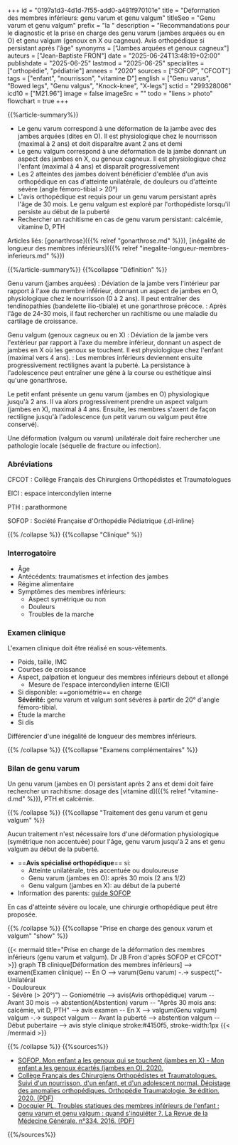+++
id = "0197a1d3-4d1d-7f55-add0-a481f970101e"
title = "Déformation des membres inférieurs: genu varum et genu valgum"
titleSeo = "Genu varum et genu valgum"
prefix = "la "
description = "Recommandations pour le diagnostic et la prise en charge des genu varum (jambes arquées ou en O) et genu valgum (genoux en X ou cagneux). Avis orthopédique si persistant après l'âge"
synonyms = ["Jambes arquées et genoux cagneux"]
auteurs = ["Jean-Baptiste FRON"]
date = "2025-06-24T13:48:19+02:00"
publishdate = "2025-06-25"
lastmod = "2025-06-25"
specialites = ["orthopédie", "pédiatrie"]
annees = "2020"
sources = ["SOFOP", "CFCOT"]
tags = ["enfant", "nourrisson", "vitamine D"]
english = ["Genu varus", "Bowed legs", "Genu valgus", "Knock-knee", "X-legs"]
sctid = "299328006"
icd10 = ["M21.96"]
image = false
imageSrc = ""
todo = "liens > photo"
flowchart = true
+++

{{%article-summary%}}

- Le genu varum correspond à une déformation de la jambe avec des jambes arquées (dites en O). Il est physiologique chez le nourrisson (maximal à 2 ans) et doit disparaître avant 2 ans et demi
- Le genu valgum correspond à une déformation de la jambe donnant un aspect des jambes en X, ou genoux cagneux. Il est physiologique chez l'enfant (maximal à 4 ans) et disparaît progressivement
- Les 2 atteintes des jambes doivent bénéficier d'emblée d'un avis orthopédique en cas d'atteinte unilatérale, de douleurs ou d'atteinte sévère (angle fémoro-tibial > 20°)
- L'avis orthopédique est requis pour un genu varum persistant après l'âge de 30 mois. Le genu valgum est exploré par l'orthopédiste lorsqu'il persiste au début de la puberté
- Rechercher un rachitisme en cas de genu varum persistant: calcémie, vitamine D, PTH

Articles liés: [gonarthrose]({{% relref "gonarthrose.md" %}}), [inégalité de longueur des membres inférieurs]({{% relref "inegalite-longueur-membres-inferieurs.md" %}})

{{%/article-summary%}}
{{%collapse "Définition" %}}

Genu varum (jambes arquées)
: Déviation de la jambe vers l'intérieur par rapport à l'axe du membre inférieur, donnant un aspect de jambes en O, physiologique chez le nourrisson (0 à 2 ans). Il peut entraîner des tendinopathies (bandelette ilio-tibiale) et une gonarthrose précoce.
: Après l'âge de 24-30 mois, il faut rechercher un rachitisme ou une maladie du cartilage de croissance.

Genu valgum (genoux cagneux ou en X)
: Déviation de la jambe vers l'extérieur par rapport à l'axe du membre inférieur, donnant un aspect de jambes en X où les genoux se touchent. Il est physiologique chez l'enfant (maximal vers 4 ans).
: Les membres inférieurs deviennent ensuite progressivement rectilignes avant la puberté. La persistance à l'adolescence peut entraîner une gêne à la course ou esthétique ainsi qu'une gonarthrose.

Le petit enfant présente un genu varum (jambes en O) physiologique jusqu'à 2 ans. Il va alors progressivement prendre un aspect valgum (jambes en X), maximal à 4 ans. Ensuite, les membres s'axent de façon rectiligne jusqu'à l'adolescence (un petit varum ou valgum peut être conservé).

Une déformation (valgum ou varum) unilatérale doit faire rechercher une pathologie locale (séquelle de fracture ou infection).

### Abréviations

CFCOT
: Collège Français des Chirurgiens Orthopédistes et Traumatologues

EICI
: espace intercondylien interne

PTH
: parathormone

SOFOP
: Société Française d'Orthopédie Pédiatrique
{.dl-inline}

{{% /collapse %}}
{{%collapse "Clinique" %}}

### Interrogatoire

- Âge
- Antécédents: traumatismes et infection des jambes
- Régime alimentaire
- Symptômes des membres inférieurs:
  - Aspect symétrique ou non
  - Douleurs  
  - Troubles de la marche

### Examen clinique

L'examen clinique doit être réalisé en sous-vêtements.

- Poids, taille, IMC
- Courbes de croissance
- Aspect, palpation et longueur des membres inférieurs debout et allongé
  - Mesure de l'espace intercondylien interne (EICI)
- Si disponible: ==goniométrie== en charge  
  **Sévérité:** genu varum et valgum sont sévères à partir de 20° d'angle fémoro-tibial.
- Étude la marche
- Si dis

Différencier d'une inégalité de longueur des membres inférieurs.

{{% /collapse %}}
{{%collapse "Examens complémentaires" %}}

### Bilan de genu varum

Un genu varum (jambes en O) persistant après 2 ans et demi doit faire rechercher un rachitisme: dosage des [vitamine d]({{% relref "vitamine-d.md" %}}), PTH et calcémie.

{{% /collapse %}}
{{%collapse "Traitement des genu varum et genu valgum" %}}

Aucun traitement n'est nécessaire lors d'une déformation physiologique (symétrique non accentuée) pour l'âge, genu varum jusqu'à 2 ans et genu valgum au début de la puberté.

- ==**Avis spécialisé orthopédique**== si:
  - Atteinte unilatérale, très accentuée ou douloureuse
  - Genu varum (jambes en O): après 30 mois (2 ans 1/2)
  - Genu valgum (jambes en X): au début de la puberté
- Information des parents: [guide SOFOP](https://www.sofop.org/fr/patients/fichesparentssofop/mon-enfant-a-les-genoux-qui-se-touchent-jambes-en-x-mon-enfant-a-les-genoux-ecartes-jambes-en-o-/fic_id/7)

En cas d'atteinte sévère ou locale, une chirurgie orthopédique peut être proposée.

{{% /collapse %}}
{{%collapse "Prise en charge des genoux varum et valgum" "show" %}}

{{< mermaid title="Prise en charge de la déformation des membres inférieurs (genu varum et valgum). Dr JB Fron d'après SOFOP et CFCOT" >}}
graph TB
  clinique[Déformation des membres inférieurs] --> examen(Examen clinique) -- En O --> varum(Genu varum) -.-> suspect("- Unilatéral<br>- Douloureux<br>- Sévère (&gt; 20°)") -- Goniométrie --> avis(Avis orthopédique)
      varum -- Avant 30 mois --> abstention(Abstention)
      varum -- "Après 30 mois ans:<br> calcémie, vit D, PTH" --> avis
    examen -- En X --> valgum(Genu valgum)
      valgum -.-> suspect
      valgum -- Avant la puberté --> abstention
      valgum -- Début pubertaire --> avis
  style clinique stroke:#4150f5, stroke-width:1px
{{< /mermaid >}}

{{% /collapse %}}
{{%sources%}}

- [SOFOP. Mon enfant a les genoux qui se touchent (jambes en X) - Mon enfant a les genoux écartés (jambes en O). 2020.](https://www.sofop.org/fr/patients/fichesparentssofop/mon-enfant-a-les-genoux-qui-se-touchent-jambes-en-x-mon-enfant-a-les-genoux-ecartes-jambes-en-o-/fic_id/7)
- [Collège Français des Chirurgiens Orthopédistes et Traumatologues. Suivi d'un nourrisson, d'un enfant, et d'un adolescent normal. Dépistage des anomalies orthopédiques. Orthopédie Traumatologie. 3e édition. 2020. (PDF)](https://www.sofcot.fr/sites/www.sofcot.fr/files/medias/documents/CollegeOrthop%C3%A9dieTraumatologieELLIPSES%203%C3%A8me%20%C3%A9dition.pdf)
- [Docquier PL. Troubles statiques des membres inférieurs de l'enfant : genu varum et genu valgum : quand s'inquiéter ?. La Revue de la Médecine Générale. n°334. 2016. (PDF)](https://www.ssmg.be/images/ssmg/files/RMG/334/RMG334_06-09.pdf)

{{%/sources%}}
